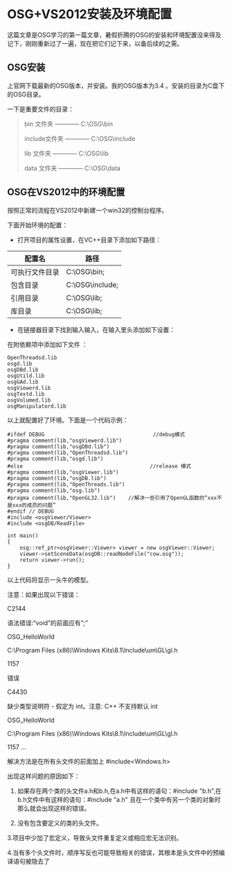 OSG+VS2012安装及环境配置
=================

这篇文章是OSG学习的第一篇文章，暑假折腾的OSG的安装和环境配置没来得及记下，刚刚重新过了一遍，现在把它们记下来，以备后续的之需。

OSG安装
-----

上官网下载最新的OSG版本，并安装。我的OSG版本为3.4 。安装的目录为C盘下的OSG目录。

一下是重要文件的目录：

> bin 文件夹 ————  C:\OSG\bin
> 
> include文件夹 ———— C:\OSG\include
> 
> lib 文件夹 ———— C:\OSG\lib
> 
> data 文件夹 ———— C:\OSG\data

OSG在VS2012中的环境配置
----------------

按照正常的流程在VS2012中新建一个win32的控制台程序。

下面开始环境的配置：

 - 打开项目的属性设置，在VC++目录下添加如下路径：


配置名     | 路径
-------- | ---
可执行文件目录 | C:\OSG\bin;
包含目录    | C:\OSG\include;
引用目录     | C:\OSG\lib;
库目录     | C:\OSG\lib;

 -  在链接器目录下找到输入输入，在输入里头添加如下设置：

在附依赖项中添加如下文件 ：

    OpenThreadsd.lib
    osgd.lib
    osgDBd.lib
    osgUtild.lib
    osgGAd.lib
    osgViewerd.lib
    osgTextd.lib
    osgVolumed.lib
    osgManipulatord.lib


以上就配置好了环境。下面是一个代码示例：


    #ifdef DEBUG                                   //debug模式
    #pragma comment(lib,"osgViewerd.lib")
    #pragma comment(lib,"osgDBd.lib")
    #pragma comment(lib,"OpenThreadsd.lib")
    #pragma comment(lib,"osgd.lib")
    #else                                         //release 模式
    #pragma comment(lib,"osgViewer.lib")
    #pragma comment(lib,"osgDB.lib")
    #pragma comment(lib,"OpenThreads.lib")
    #pragma comment(lib,"osg.lib")
    #pragma comment(lib,"OpenGL32.lib")    //解决一些引用了OpenGL函数的“xxx不是xxx的成员的问题”
    #endif // DEBUG
    #include <osgViewer/Viewer>
    #include <osgDB/ReadFile>
    
    int main()
    {
    	osg::ref_ptr<osgViewer::Viewer> viewer = new osgViewer::Viewer;
    	viewer->setSceneData(osgDB::readNodeFile("cow.osg"));
    	return viewer->run();
    }

以上代码将显示一头牛的模型。

注意：如果出现以下错误：

C2144

语法错误:“void”的前面应有“;”

OSG_HelloWorld

C:\Program Files (x86)\Windows Kits\8.1\Include\um\GL\gl.h

1157

错误

C4430

缺少类型说明符 - 假定为 int。注意: C++ 不支持默认 int

OSG_HelloWorld

C:\Program Files (x86)\Windows Kits\8.1\Include\um\GL\gl.h

1157
...

解决方法是在所有头文件的前面加上 #include<Windows.h>

出现这样问题的原因如下：

1. 如果存在两个类的头文件a.h和b.h,在a.h中有这样的语句：#include "b.h",在b.h文件中有这样的语句：#include "a.h"   且在一个类中有另一个类的对象时   那么就会出现这样的错误。

2. 没有包含要定义的类的头文件。

3.项目中少加了宏定义，导致头文件重复定义或相应宏无法识别。

4.当有多个头文件时，顺序写反也可能导致相关的错误，其根本是头文件中的预编译语句被隐去了
